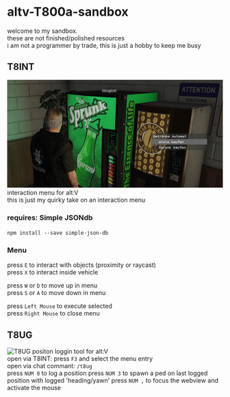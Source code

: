 # altv-T800a-sandbox
welcome to my sandbox. \
these are not finished/polished resources \
i am not a programmer by trade, this is just a hobby to keep me busy


## T8INT
![T8INT](img/img_t8int.png?raw=true "interaction menu")
interaction menu for alt:V \
this is just my quirky take on an interaction menu

### requires: Simple JSONdb
```npm install --save simple-json-db```

### Menu
press ```E``` to interact with objects (proximity or raycast) \
press ```X``` to interact inside vehicle

press ```W``` or ```D``` to move up in menu \
press ```S``` or ```A``` to move down in menu

press ```Left Mouse``` to execute selected \
press ```Right Mouse``` to close menu



## T8UG
![T8UG](img/img_t8ug.png?raw=true "pos logging tool")
positon loggin tool for alt:V \
open via T8INT: press ```F3``` and select the menu entry \
open via chat commant: ```/t8ug```\
press ```NUM 0``` to log a position
press ```NUM 3``` to spawn a ped on last logged position with logged 'heading/yawn'
press ```NUM ,``` to focus the webview and activate the mouse

